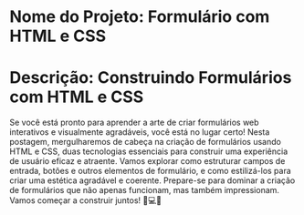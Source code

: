 
# Nome do Projeto: Formulário com HTML e CSS


# Descrição: Construindo Formulários com HTML e CSS<br>

Se você está pronto para aprender a arte de criar formulários web interativos e visualmente agradáveis, você está no lugar certo! Nesta postagem, mergulharemos de cabeça na criação de formulários usando HTML e CSS, duas tecnologias essenciais para construir uma experiência de usuário eficaz e atraente. Vamos explorar como estruturar campos de entrada, botões e outros elementos de formulário, e como estilizá-los para criar uma estética agradável e coerente. Prepare-se para dominar a criação de formulários que não apenas funcionam, mas também impressionam. Vamos começar a construir juntos! 📝💻🎨
<br><br>
